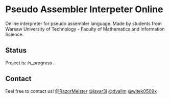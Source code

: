 # Pseudo Assembler Interpeter Online
Online interpreter for pseudo assembler language.
Made by students from Warsaw University of Technology - Faculty of Mathematics and Information Science.

## Status
Project is: _in_progress_ .

## Contact
Feel free to contact us!
[@RazorMeister](http://razormeister.pl/)
[@lavar3l](https://github.com/lavar3l)
[@dvalim](https://dvalim.github.io/)
[@witek0509x](https://github.com/witek0509x)